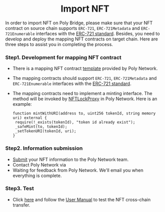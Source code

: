 <h1 align="center">Import NFT</h1>

In order to import NFT on Poly Bridge, please make sure that your NFT contract on source chain supports `ERC-721`, `ERC-721Metadata` and `ERC-721Enumerable` interfaces with the [ERC-721 standard](https://eips.ethereum.org/EIPS/eip-721).
Besides, you need to develop and deploy the mapping NFT contracts on target chain. 
Here are three steps to assist you in completing the process.

### Step1. Development for mapping NFT contract
- There is a mapping NFT contract [template](https://github.com/polynetwork/nft-contracts/tree/main/contracts/erc721_template) provided by Poly Network.
- The mapping contracts should support `ERC-721`, `ERC-721Metadata` and `ERC-721Enumerable` interfaces with the [ERC-721 standard](https://eips.ethereum.org/EIPS/eip-721).
- The mapping contracts need to implement a minting interface. The method will be invoked by [NFTLockProxy](../../Core_Smart_Contract/Contract/NFTLockProxy.md) in Poly Network. Here is an example:

   ```solidity 
  function mintWithURI(address to, uint256 tokenId, string memory uri) external {
    require(!_exists(tokenId), "token id already exist");
    _safeMint(to, tokenId);
    _setTokenURI(tokenId, uri);
  }
  ```


### Step2. Information submission
- [Submit](https://docs.google.com/forms/d/e/1FAIpQLSfH1VcCAmdtjcQeCFjSXvYw7QS9MtsegzktyNmSvIPZzleSYg/viewform) your NFT information to the Poly Network team.
- Contact Poly Network via <a class="fab fa-discord" href= "https://discord.com/invite/y6MuEnq"></a>
- Waiting for feedback from Poly Network. We'll email you when everything is complete.

### Step3. Test
- Click [here](https://bridge.poly.network/nft) and follow the [User Manual](../../Core_Smart_Contract/User_Manuals/NFT_Transaction.md) to test the NFT cross-chain transfer.
